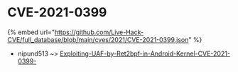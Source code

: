 # CVE-2021-0399
{% embed url="https://github.com/Live-Hack-CVE/full_database/blob/main/cves/2021/CVE-2021-0399.json" %}

* nipund513 ~> [Exploiting-UAF-by-Ret2bpf-in-Android-Kernel-CVE-2021-0399-](https://www.alice-snow.ru/2021/database/cve-2021-0399/exploiting-uaf-by-ret2bpf-in-android-kernel-cve-2021-0399--nipund513)